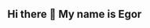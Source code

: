 ## Hi there 👋 My name is Egor

<!--

Here are some info about me:
- 🔭 I’m currently working on Web-programming
- 🌱 I’m currently learning HTML CSS and German
- 👯 I’m looking to collaborate on ...
- 🤔 I’m looking for help with ...
- 💬 Ask me about everything
- 📫 How to reach me: uitro355@gmail.com
- 😄 Pronouns: ...
- ⚡ Fun fact: ...
-->
